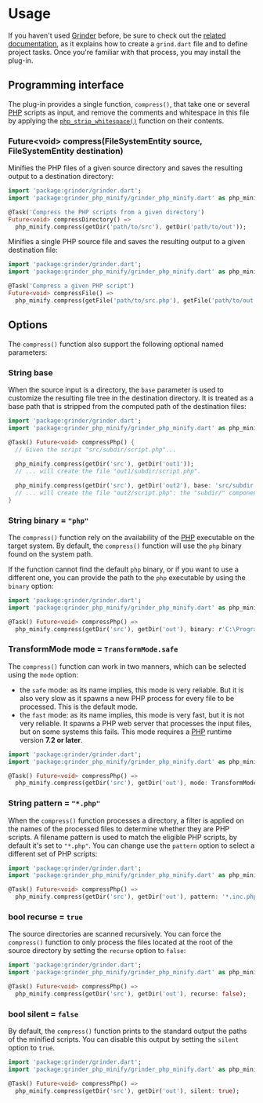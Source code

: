 # Usage
If you haven't used [Grinder](https://github.com/google/grinder.dart) before, be sure to check out the [related documentation](https://google.github.io/grinder.dart), as it explains how to create a `grind.dart` file and to define project tasks. Once you're familiar with that process, you may install the plug-in.

## Programming interface
The plug-in provides a single function, `compress()`, that take one or several [PHP](https://www.php.net) scripts as input, and remove the comments and whitespace in this file by applying the [`php_strip_whitespace()`](https://www.php.net/manual/en/function.php-strip-whitespace.php) function on their contents.
    
### Future&lt;void&gt; **compress**(FileSystemEntity source, FileSystemEntity destination)
Minifies the PHP files of a given source directory and saves the resulting output to a destination directory:

```dart
import 'package:grinder/grinder.dart';
import 'package:grinder_php_minify/grinder_php_minify.dart' as php_minify;

@Task('Compress the PHP scripts from a given directory')
Future<void> compressDirectory() =>
  php_minify.compress(getDir('path/to/src'), getDir('path/to/out'));
```

Minifies a single PHP source file and saves the resulting output to a given destination file:

```dart
import 'package:grinder/grinder.dart';
import 'package:grinder_php_minify/grinder_php_minify.dart' as php_minify;

@Task('Compress a given PHP script')
Future<void> compressFile() =>
  php_minify.compress(getFile('path/to/src.php'), getFile('path/to/out.php'));
```

## Options
The `compress()` function also support the following optional named parameters:

### String **base**
When the source input is a directory, the `base` parameter is used to customize the resulting file tree in the destination directory. It is treated as a base path that is stripped from the computed path of the destination files:

```dart
import 'package:grinder/grinder.dart';
import 'package:grinder_php_minify/grinder_php_minify.dart' as php_minify;

@Task() Future<void> compressPhp() {
  // Given the script "src/subdir/script.php"...
  
  php_minify.compress(getDir('src'), getDir('out1'));
  // ... will create the file "out1/subdir/script.php".

  php_minify.compress(getDir('src'), getDir('out2'), base: 'src/subdir');
  // ... will create the file "out2/script.php": the "subdir/" component was removed.
}
```

### String **binary** = `"php"`
The `compress()` function rely on the availability of the [PHP](https://www.php.net) executable on the target system. By default, the `compress()` function will use the `php` binary found on the system path.

If the function cannot find the default `php` binary, or if you want to use a different one, you can provide the path to the `php` executable by using the `binary` option:

```dart
import 'package:grinder/grinder.dart';
import 'package:grinder_php_minify/grinder_php_minify.dart' as php_minify;

@Task() Future<void> compressPhp() =>
  php_minify.compress(getDir('src'), getDir('out'), binary: r'C:\Program Files\PHP\php.exe');
```

### TransformMode **mode** = `TransformMode.safe`
The `compress()` function can work in two manners, which can be selected using the `mode` option:

- the `safe` mode: as its name implies, this mode is very reliable. But it is also very slow as it spawns a new PHP process for every file to be processed. This is the default mode.
- the `fast` mode: as its name implies, this mode is very fast, but it is not very reliable. It spawns a PHP web server that processes the input files, but on some systems this fails. This mode requires a [PHP](https://www.php.net) runtime version **7.2 or later**.

```dart
import 'package:grinder/grinder.dart';
import 'package:grinder_php_minify/grinder_php_minify.dart' as php_minify;

@Task() Future<void> compressPhp() =>
  php_minify.compress(getDir('src'), getDir('out'), mode: TransformMode.fast);
```

### String **pattern** = `"*.php"`
When the `compress()` function processes a directory, a filter is applied on the names of the processed files to determine whether they are PHP scripts. A filename pattern is used to match the eligible PHP scripts, by default it's set to `"*.php"`. You can change use the `pattern` option to select a different set of PHP scripts:

```dart
import 'package:grinder/grinder.dart';
import 'package:grinder_php_minify/grinder_php_minify.dart' as php_minify;

@Task() Future<void> compressPhp() =>
  php_minify.compress(getDir('src'), getDir('out'), pattern: '*.inc.php7');
```

### bool **recurse** = `true`
The source directories are scanned recursively. You can force the `compress()` function to only process the files located at the root of the source directory by setting the `recurse` option to `false`:

```dart
import 'package:grinder/grinder.dart';
import 'package:grinder_php_minify/grinder_php_minify.dart' as php_minify;

@Task() Future<void> compressPhp() =>
  php_minify.compress(getDir('src'), getDir('out'), recurse: false);
```

### bool **silent** = `false`
By default, the `compress()` function prints to the standard output the paths of the minified scripts. You can disable this output by setting the `silent` option to `true`.

```dart
import 'package:grinder/grinder.dart';
import 'package:grinder_php_minify/grinder_php_minify.dart' as php_minify;

@Task() Future<void> compressPhp() =>
  php_minify.compress(getDir('src'), getDir('out'), silent: true);
```
